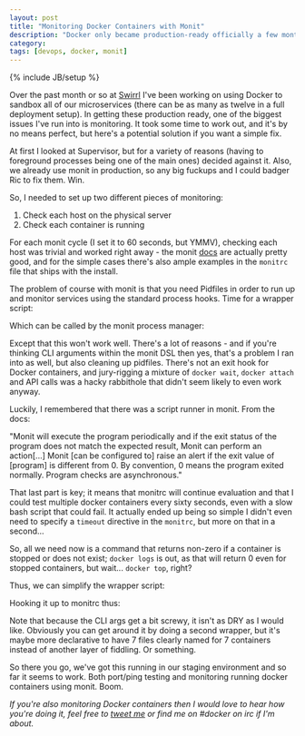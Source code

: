 ```yaml
---
layout: post
title: "Monitoring Docker Containers with Monit"
description: "Docker only became production-ready officially a few months ago, but monitoring is a big issue. Here's what we're doing at Swirrl."
category: 
tags: [devops, docker, monit]
---
```

{% include JB/setup %}

Over the past month or so at [Swirrl](http://www.swirrl.com) I've been working on using Docker to sandbox all of our microservices (there can be as many as twelve in a full deployment setup). In getting these production ready, one of the biggest issues I've run into is monitoring. It took some time to work out, and it's by no means perfect, but here's a potential solution if you want a simple fix. 

At first I looked at Supervisor, but for a variety of reasons (having to foreground processes being one of the main ones) decided against it. Also, we already use monit in production, so any big fuckups and I could badger Ric to fix them. Win. 

So, I needed to set up two different pieces of monitoring: 

1. Check each host on the physical server
2. Check each container is running

For each monit cycle (I set it to 60 seconds, but YMMV), checking each host was trivial and worked right away - the monit [docs](https://mmonit.com/monit/documentation/) are actually pretty good, and for the simple cases there's also ample examples in the `monitrc` file that ships with the install.

The problem of course with monit is that you need Pidfiles in order to run up and monitor services using the standard process hooks. Time for a wrapper script:

<script src="https://gist.github.com/the-frey/742e47bcefc0258ee414.js"></script>

Which can be called by the monit process manager: 

<script src="https://gist.github.com/the-frey/466a53a6d1fc926dbd4f.js"></script>

Except that this won't work well. There's a lot of reasons - and if you're thinking CLI arguments within the monit DSL then yes, that's a problem I ran into as well, but also cleaning up pidfiles. There's not an exit hook for Docker containers, and jury-rigging a mixture of `docker wait`, `docker attach` and API calls was a hacky rabbithole that didn't seem likely to even work anyway. 

Luckily, I remembered that there was a script runner in monit. From the docs: 

"Monit will execute the program periodically and if the exit status of the program does not match the expected result, Monit can perform an action[...] Monit [can be configured to] raise an alert if the exit value of [program] is different from 0. By convention, 0 means the program exited normally. Program checks are asynchronous."

That last part is key; it means that monitrc will continue evaluation and that I could test multiple docker containers every sixty seconds, even with a slow bash script that could fail. It actually ended up being so simple I didn't even need to specify a `timeout` directive in the `monitrc`, but more on that in a second... 

So, all we need now is a command that returns non-zero if a container is stopped or does not exist; `docker logs` is out, as that will return 0 even for stopped containers, but wait... `docker top`, right? 

Thus, we can simplify the wrapper script: 

<script src="https://gist.github.com/the-frey/a1e87ce77e0cff72f2be.js"></script>

Hooking it up to monitrc thus:

<script src="https://gist.github.com/the-frey/3a6f826ec89d3bca3037.js"></script>

Note that because the CLI args get a bit screwy, it isn't as DRY as I would like. Obviously you can get around it by doing a second wrapper, but it's maybe more declarative to have 7 files clearly named for 7 containers instead of another layer of fiddling. Or something. 

So there you go, we've got this running in our staging environment and so far it seems to work. Both port/ping testing and monitoring running docker containers using monit. Boom. 

*If you're also monitoring Docker containers then I would love to hear how you're doing it, feel free to [tweet me](https://www.twitter.com/hipsters_unite) or find me on #docker on irc if I'm about.*
